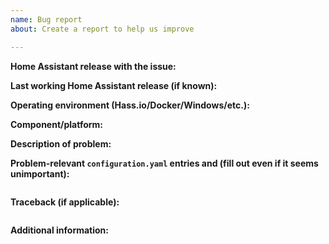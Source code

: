 ```yaml
---
name: Bug report
about: Create a report to help us improve

---
```


<!-- READ THIS FIRST:
- If you need additional help with this template please refer to https://www.home-assistant.io/help/reporting_issues/
- Make sure you are running the latest version of Home Assistant before reporting an issue: https://github.com/home-assistant/home-assistant/releases
- Frontend issues should be submitted to the home-assistant-polymer repository: https://github.com/home-assistant/home-assistant-polymer/issues
- Do not report issues for components if you are using custom components: files in <config-dir>/custom_components
- This is for bugs only. Feature and enhancement requests should go in our community forum: https://community.home-assistant.io/c/feature-requests
- Provide as many details as possible. Paste logs, configuration sample and code into the backticks. Do not delete any text from this template!
-->

**Home Assistant release with the issue:**
<!--
- Frontend -> Developer tools -> Info
- Or use this command: hass --version
-->


**Last working Home Assistant release (if known):**


**Operating environment (Hass.io/Docker/Windows/etc.):**
<!--
Please provide details about your environment.
-->

**Component/platform:**
<!--
Please add the link to the documentation at https://www.home-assistant.io/components/ of the component/platform in question.
-->


**Description of problem:**



**Problem-relevant `configuration.yaml` entries and (fill out even if it seems unimportant):**
```yaml

```

**Traceback (if applicable):**
```

```

**Additional information:**
